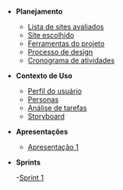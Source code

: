 - **Planejamento**

  - [Lista de sites avaliados](docs/planejamento/lista_sites.md)
  - [Site escolhido](docs/planejamento/site.md)
  - [Ferramentas do projeto](docs/planejamento/ferramentas.md)
  - [Processo de design](docs/planejamento/processos_design.md)
  - [Cronograma de atividades](docs/planejamento/cronograma.md)
 
- **Contexto de Uso**

  - [Perfil do usuário](docs/contexto_uso/perfil_usuario.md)
  - [Personas](docs/contexto_uso/personas.md)
  - [Análise de tarefas](docs/contexto_uso/analise_tarefas.md)
  - [Storyboard](docs/contexto_uso/storyboard.md)

- **Apresentações**

  - [Apresentação 1](docs/apresentacoes/apresentacao1.md)

- **Sprints**

  -[Sprint 1](docs/sprint/healtcheck.md)
